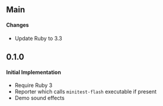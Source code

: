 ## Main

#### Changes
* Update Ruby to 3.3

## 0.1.0

#### Initial Implementation
* Require Ruby 3
* Reporter which calls `minitest-flash` executable if present
* Demo sound effects
